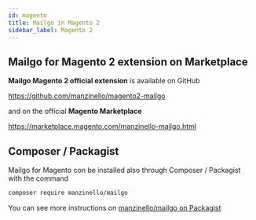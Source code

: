 ```yaml
---
id: magento
title: Mailgo in Magento 2
sidebar_label: Magento 2
---
```


## Mailgo for Magento 2 extension on Marketplace

**Mailgo Magento 2 official extension** is available on GitHub

https://github.com/manzinello/magento2-mailgo

and on the official **Magento Marketplace**

<https://marketplace.magento.com/manzinello-mailgo.html>

## Composer / Packagist

Mailgo for Magento con be installed also through Composer / Packagist with the command

```bash
composer require manzinello/mailgo
```

You can see more instructions on <a href="https://packagist.org/packages/manzinello/mailgo">manzinello/mailgo on Packagist</a>
